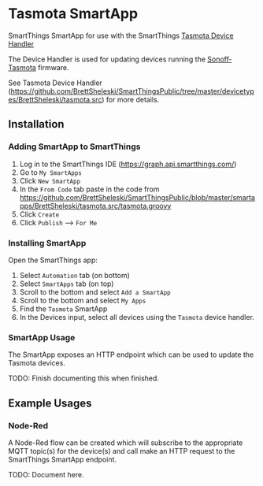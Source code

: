 # Tasmota SmartApp
SmartThings SmartApp for use with the SmartThings [Tasmota Device Handler](https://github.com/BrettSheleski/SmartThingsPublic/tree/master/devicetypes/BrettSheleski/tasmota.src)

The Device Handler is used for updating devices running the [Sonoff-Tasmota](https://github.com/arendst/Sonoff-Tasmota) firmware.

See Tasmota Device Handler (https://github.com/BrettSheleski/SmartThingsPublic/tree/master/devicetypes/BrettSheleski/tasmota.src) for more details.

## Installation
### Adding SmartApp to SmartThings
1. Log in to the SmartThings IDE (https://graph.api.smartthings.com/)
2. Go to `My SmartApps`
3. Click `New SmartApp`
4. In the `From Code` tab paste in the code from https://github.com/BrettSheleski/SmartThingsPublic/blob/master/smartapps/BrettSheleski/tasmota.src/tasmota.groovy
5. Click `Create`
6. Click `Publish` --> `For Me`

### Installing SmartApp
Open the SmartThings app:
1.  Select `Automation` tab (on bottom)
2.  Select `SmartApps` tab (on top)
3.  Scroll to the bottom and select `Add a SmartApp`
4.  Scroll to the bottom and select `My Apps`
5.  Find the `Tasmota` SmartApp
6.  In the Devices input, select all devices using the `Tasmota` device handler.

### SmartApp Usage
The SmartApp exposes an HTTP endpoint which can be used to update the Tasmota devices.

TODO: Finish documenting this when finished.

## Example Usages
### Node-Red
A Node-Red flow can be created which will subscribe to the appropriate MQTT topic(s) for the device(s) and call make an HTTP request to the SmartThings SmartApp endpoint.

TODO: Document here.

